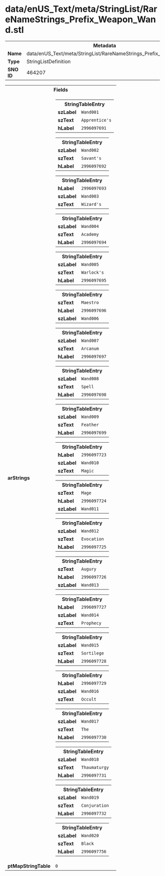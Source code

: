 <h1>data/enUS_Text/meta/StringList/RareNameStrings_Prefix_Weapon_Wand.stl</h1><table><tr><th colspan="100%">Metadata</th></tr><tr><td><b>Name</b></td><td>data/enUS_Text/meta/StringList/RareNameStrings_Prefix_Weapon_Wand.stl</td></tr><tr><td><b>Type</b></td><td>StringListDefinition</td></tr><tr><td><b>SNO ID</b></td><td>464207</td></tr></table>

<table><tr><th colspan="100%">Fields</th></tr><tr><td><b>arStrings</b></td><td><table><tr><th colspan="100%">StringTableEntry</th></tr><tr><td><b>szLabel</b></td><td><code>Wand001</code></td></tr><tr><td><b>szText</b></td><td><code>Apprentice's</code></td></tr><tr><td><b>hLabel</b></td><td><code>2996097691</code></td></tr></table>


<table><tr><th colspan="100%">StringTableEntry</th></tr><tr><td><b>szLabel</b></td><td><code>Wand002</code></td></tr><tr><td><b>szText</b></td><td><code>Savant's</code></td></tr><tr><td><b>hLabel</b></td><td><code>2996097692</code></td></tr></table>


<table><tr><th colspan="100%">StringTableEntry</th></tr><tr><td><b>hLabel</b></td><td><code>2996097693</code></td></tr><tr><td><b>szLabel</b></td><td><code>Wand003</code></td></tr><tr><td><b>szText</b></td><td><code>Wizard's</code></td></tr></table>


<table><tr><th colspan="100%">StringTableEntry</th></tr><tr><td><b>szLabel</b></td><td><code>Wand004</code></td></tr><tr><td><b>szText</b></td><td><code>Academy</code></td></tr><tr><td><b>hLabel</b></td><td><code>2996097694</code></td></tr></table>


<table><tr><th colspan="100%">StringTableEntry</th></tr><tr><td><b>szLabel</b></td><td><code>Wand005</code></td></tr><tr><td><b>szText</b></td><td><code>Warlock's</code></td></tr><tr><td><b>hLabel</b></td><td><code>2996097695</code></td></tr></table>


<table><tr><th colspan="100%">StringTableEntry</th></tr><tr><td><b>szText</b></td><td><code>Maestro</code></td></tr><tr><td><b>hLabel</b></td><td><code>2996097696</code></td></tr><tr><td><b>szLabel</b></td><td><code>Wand006</code></td></tr></table>


<table><tr><th colspan="100%">StringTableEntry</th></tr><tr><td><b>szLabel</b></td><td><code>Wand007</code></td></tr><tr><td><b>szText</b></td><td><code>Arcanum</code></td></tr><tr><td><b>hLabel</b></td><td><code>2996097697</code></td></tr></table>


<table><tr><th colspan="100%">StringTableEntry</th></tr><tr><td><b>szLabel</b></td><td><code>Wand008</code></td></tr><tr><td><b>szText</b></td><td><code>Spell</code></td></tr><tr><td><b>hLabel</b></td><td><code>2996097698</code></td></tr></table>


<table><tr><th colspan="100%">StringTableEntry</th></tr><tr><td><b>szLabel</b></td><td><code>Wand009</code></td></tr><tr><td><b>szText</b></td><td><code>Feather</code></td></tr><tr><td><b>hLabel</b></td><td><code>2996097699</code></td></tr></table>


<table><tr><th colspan="100%">StringTableEntry</th></tr><tr><td><b>hLabel</b></td><td><code>2996097723</code></td></tr><tr><td><b>szLabel</b></td><td><code>Wand010</code></td></tr><tr><td><b>szText</b></td><td><code>Magic</code></td></tr></table>


<table><tr><th colspan="100%">StringTableEntry</th></tr><tr><td><b>szText</b></td><td><code>Mage</code></td></tr><tr><td><b>hLabel</b></td><td><code>2996097724</code></td></tr><tr><td><b>szLabel</b></td><td><code>Wand011</code></td></tr></table>


<table><tr><th colspan="100%">StringTableEntry</th></tr><tr><td><b>szLabel</b></td><td><code>Wand012</code></td></tr><tr><td><b>szText</b></td><td><code>Evocation</code></td></tr><tr><td><b>hLabel</b></td><td><code>2996097725</code></td></tr></table>


<table><tr><th colspan="100%">StringTableEntry</th></tr><tr><td><b>szText</b></td><td><code>Augury</code></td></tr><tr><td><b>hLabel</b></td><td><code>2996097726</code></td></tr><tr><td><b>szLabel</b></td><td><code>Wand013</code></td></tr></table>


<table><tr><th colspan="100%">StringTableEntry</th></tr><tr><td><b>hLabel</b></td><td><code>2996097727</code></td></tr><tr><td><b>szLabel</b></td><td><code>Wand014</code></td></tr><tr><td><b>szText</b></td><td><code>Prophecy</code></td></tr></table>


<table><tr><th colspan="100%">StringTableEntry</th></tr><tr><td><b>szLabel</b></td><td><code>Wand015</code></td></tr><tr><td><b>szText</b></td><td><code>Sortilege</code></td></tr><tr><td><b>hLabel</b></td><td><code>2996097728</code></td></tr></table>


<table><tr><th colspan="100%">StringTableEntry</th></tr><tr><td><b>hLabel</b></td><td><code>2996097729</code></td></tr><tr><td><b>szLabel</b></td><td><code>Wand016</code></td></tr><tr><td><b>szText</b></td><td><code>Occult</code></td></tr></table>


<table><tr><th colspan="100%">StringTableEntry</th></tr><tr><td><b>szLabel</b></td><td><code>Wand017</code></td></tr><tr><td><b>szText</b></td><td><code>The</code></td></tr><tr><td><b>hLabel</b></td><td><code>2996097730</code></td></tr></table>


<table><tr><th colspan="100%">StringTableEntry</th></tr><tr><td><b>szLabel</b></td><td><code>Wand018</code></td></tr><tr><td><b>szText</b></td><td><code>Thaumaturgy</code></td></tr><tr><td><b>hLabel</b></td><td><code>2996097731</code></td></tr></table>


<table><tr><th colspan="100%">StringTableEntry</th></tr><tr><td><b>szLabel</b></td><td><code>Wand019</code></td></tr><tr><td><b>szText</b></td><td><code>Conjuration</code></td></tr><tr><td><b>hLabel</b></td><td><code>2996097732</code></td></tr></table>


<table><tr><th colspan="100%">StringTableEntry</th></tr><tr><td><b>szLabel</b></td><td><code>Wand020</code></td></tr><tr><td><b>szText</b></td><td><code>Black</code></td></tr><tr><td><b>hLabel</b></td><td><code>2996097756</code></td></tr></table>


</td></tr><tr><td><b>ptMapStringTable</b></td><td><code>0</code></td></tr></table>

